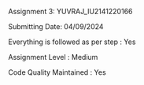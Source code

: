 Assignment 3: YUVRAJ_IU2141220166

Submitting Date: 04/09/2024

Everything is followed as per step : Yes

Assignment Level : Medium

Code Quality Maintained : Yes
